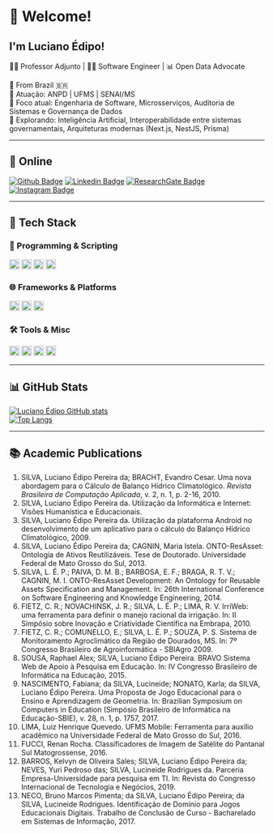 # 👋 Welcome!

## I'm Luciano Édipo!
👨‍🏫 Professor Adjunto | 👨‍💻 Software Engineer | 📊 Open Data Advocate

:house_with_garden: From Brazil 🇧🇷  
🏢 Atuação: ANPD | UFMS | SENAI/MS  
🎯 Foco atual: Engenharia de Software, Microsserviços, Auditoria de Sistemas e Governança de Dados  
🧠 Explorando: Inteligência Artificial, Interoperabilidade entre sistemas governamentais, Arquiteturas modernas (Next.js, NestJS, Prisma)

---

## 🔗 Online

[![Github Badge](https://img.shields.io/badge/-Github-000?style=flat-square&logo=Github&logoColor=white&link=https://github.com/lucianoedipo)](https://github.com/lucianoedipo)
[![Linkedin Badge](https://img.shields.io/badge/-LinkedIn-blue?style=flat-square&logo=Linkedin&logoColor=white&link=https://www.linkedin.com/in/lucianoedipo/)](https://www.linkedin.com/in/lucianoedipo/)
[![ResearchGate Badge](https://img.shields.io/badge/Research_Gate-00CCBB.svg?&style=for-the-badge&logo=ResearchGate&logoColor=white&link=https://www.researchgate.net/profile/Luciano-Edipo-Silva)](https://www.researchgate.net/profile/Luciano-Edipo-Silva)
[![Instagram Badge](https://img.shields.io/badge/Instagram-E4405F?style=for-the-badge&logo=instagram&logoColor=whitee&link=https://www.instagram.com/lucianoedipo/)](https://www.instagram.com/lucianoedipo/)

---

## 🧰 Tech Stack

### 🔧 Programming & Scripting
<code><img height="20" src="https://img.shields.io/badge/Java-ED8B00?style=for-the-badge&logo=java&logoColor=white"></code>
<code><img height="20" src="https://img.shields.io/badge/Python-FFD43B?style=for-the-badge&logo=python&logoColor=darkgreen"></code>
<code><img height="20" src="https://img.shields.io/badge/TypeScript-3178C6?style=for-the-badge&logo=typescript&logoColor=white"></code>
<code><img height="20" src="https://img.shields.io/badge/JavaScript-F7DF1E?style=for-the-badge&logo=javascript&logoColor=black"></code>

### 🌐 Frameworks & Platforms
<code><img height="20" src="https://img.shields.io/badge/Next.js-000?style=for-the-badge&logo=nextdotjs&logoColor=white"></code>
<code><img height="20" src="https://img.shields.io/badge/NestJS-E0234E?style=for-the-badge&logo=nestjs&logoColor=white"></code>
<code><img height="20" src="https://img.shields.io/badge/Prisma-2D3748?style=for-the-badge&logo=prisma&logoColor=white"></code>

### 🛠️ Tools & Misc
<code><img height="20" src="https://img.shields.io/badge/Git-F05032?style=for-the-badge&logo=git&logoColor=white"></code>
<code><img height="20" src="https://img.shields.io/badge/Docker-2496ED?style=for-the-badge&logo=docker&logoColor=white"></code>
<code><img height="20" src="https://img.shields.io/badge/Linux-FCC624?style=for-the-badge&logo=linux&logoColor=black"></code>
<code><img height="20" src="https://img.shields.io/badge/PostgreSQL-336791?style=for-the-badge&logo=postgresql&logoColor=white"></code>

---

## 📊 GitHub Stats

[![Luciano Édipo GitHub stats](https://github-readme-stats.vercel.app/api?username=lucianoedipo&show_icons=true&theme=default)](https://github.com/lucianoedipo/github-readme-stats)  
[![Top Langs](https://github-readme-stats.vercel.app/api/top-langs/?username=lucianoedipo&layout=compact)](https://github.com/lucianoedipo/github-readme-stats)

---

## 📚 Academic Publications

1. SILVA, Luciano Édipo Pereira da; BRACHT, Evandro Cesar. Uma nova abordagem para o Cálculo de Balanço Hídrico Climatológico. *Revista Brasileira de Computação Aplicada*, v. 2, n. 1, p. 2-16, 2010.
2. SILVA, Luciano Édipo Pereira da. Utilização da Informática e Internet: Visões Humanística e Educacionais.
3. SILVA, Luciano Édipo Pereira da. Utilização da plataforma Android no desenvolvimento de um aplicativo para o cálculo do Balanço Hídrico Climatológico, 2009.
4. SILVA, Luciano Édipo Pereira da; CAGNIN, Maria Istela. ONTO-ResAsset: Ontologia de Ativos Reutilizáveis. Tese de Doutorado. Universidade Federal de Mato Grosso do Sul, 2013.
5. SILVA, L. É. P.; PAIVA, D. M. B.; BARBOSA, E. F.; BRAGA, R. T. V.; CAGNIN, M. I. ONTO-ResAsset Development: An Ontology for Reusable Assets Specification and Management. In: 26th International Conference on Software Engineering and Knowledge Engineering, 2014.
6. FIETZ, C. R.; NOVACHINSK, J. R.; SILVA, L. É. P.; LIMA, R. V. IrriWeb: uma ferramenta para definir o manejo racional da irrigação. In: II Simpósio sobre Inovação e Criatividade Científica na Embrapa, 2010.
7. FIETZ, C. R.; COMUNELLO, E.; SILVA, L. É. P.; SOUZA, P. S. Sistema de Monitoramento Agroclimático da Região de Dourados, MS. In: 7º Congresso Brasileiro de Agroinformática - SBIAgro 2009.
8. SOUSA, Raphael Alex; SILVA, Luciano Édipo Pereira. BRAVO Sistema Web de Apoio à Pesquisa em Educação. In: IV Congresso Brasileiro de Informática na Educação, 2015.
9. NASCIMENTO, Fabiana; da SILVA, Lucineide; NONATO, Karla; da SILVA, Luciano Édipo Pereira. Uma Proposta de Jogo Educacional para o Ensino e Aprendizagem de Geometria. In: Brazilian Symposium on Computers in Education (Simpósio Brasileiro de Informática na Educação-SBIE), v. 28, n. 1, p. 1757, 2017.
10. LIMA, Luiz Henrique Quevedo. UFMS Mobile: Ferramenta para auxílio acadêmico na Universidade Federal de Mato Grosso do Sul, 2016.
11. FUCCI, Renan Rocha. Classificadores de Imagem de Satélite do Pantanal Sul Matogrossense, 2016.
12. BARROS, Kelvyn de Oliveira Sales; SILVA, Luciano Édipo Pereira da; NEVES, Yuri Pedroso das; SILVA, Lucineide Rodrigues da. Parceria Empresa-Universidade para pesquisa em TI. In: Revista do Congresso Internacional de Tecnologia e Negócios, 2019.
13. NECO, Bruno Marcos Pimenta; da SILVA, Luciano Édipo Pereira; da SILVA, Lucineide Rodrigues. Identificação de Domínio para Jogos Educacionais Digitais. Trabalho de Conclusão de Curso - Bacharelado em Sistemas de Informação, 2017.
